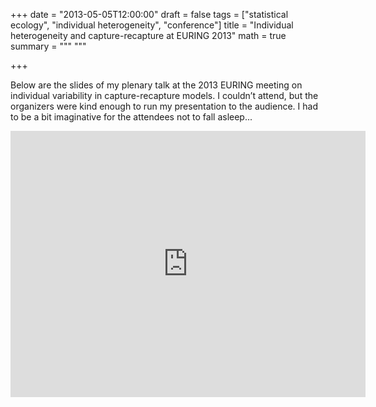 +++
date = "2013-05-05T12:00:00"
draft = false
tags = ["statistical ecology", "individual heterogeneity", "conference"]
title = "Individual heterogeneity and capture-recapture at EURING 2013"
math = true
summary = """
"""

+++
 
Below are the slides of my plenary talk at the 2013 EURING 
meeting on individual variability in capture-recapture models. I couldn’t attend, 
but the organizers were kind enough to run my presentation to the audience. I had to 
be a bit imaginative for the attendees not to fall asleep...

<iframe src="https://widgets.figshare.com/articles/4833095/embed?show_title=1" width="568" height="426" frameborder="0"></iframe>
